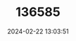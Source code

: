 ---
title: "136585"
category: "Moschiola indica"
draft: false
date: 2024-02-22 13:03:51
languages:
  English: ["Indian Mousedeer", "Indian Mouse Deer", "Indian Spotted Chevrotain", "Indian Chevrotain"]
---